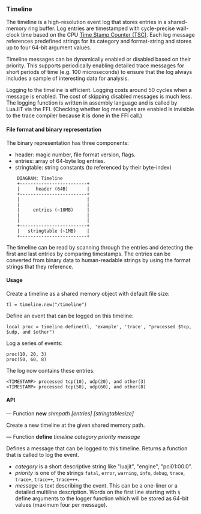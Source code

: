 ### Timeline

The timeline is a high-resolution event log that stores entries in a
shared-memory ring buffer. Log entries are timestamped with
cycle-precise wall-clock time based on the CPU [Time Stamp Counter
(TSC)](https://en.wikipedia.org/wiki/Time_Stamp_Counter). Each log
message references predefined strings for its category and
format-string and stores up to four 64-bit argument values.

Timeline messages can be dynamically enabled or disabled based on
their priority. This supports periodically enabling detailed trace
messages for short periods of time (e.g. 100 microseconds) to ensure
that the log always includes a sample of interesting data for
analysis.

Logging to the timeline is efficient. Logging costs around 50 cycles
when a message is enabled. The cost of skipping disabled messages is
much less. The logging function is written in assembly language and is
called by LuaJIT via the FFI. (Checking whether log messages are
enabled is invisible to the trace compiler because it is done in the
FFI call.)

#### File format and binary representation

The binary representation has three components:

- header: magic number, file format version, flags.
- entries: array of 64-byte log entries.
- stringtable: string constants (to referenced by their byte-index)

```
    DIAGRAM: Timeline
    +-------------------------+
    |      header (64B)       |
    +-------------------------+
    |                         |
    |                         |
    |     entries (~10MB)     |
    |                         |
    |                         |
    +-------------------------+
    |   stringtable (~1MB)    |
    +-------------------------+
```

The timeline can be read by scanning through the entries and detecting
the first and last entries by comparing timestamps. The entries can be
converted from binary data to human-readable strings by using the
format strings that they reference.

#### Usage

Create a timeline as a shared memory object with default file size:

```
tl = timeline.new("/timeline")
```

Define an event that can be logged on this timeline:

```
local proc = timeline.define(tl, 'example', 'trace', "processed $tcp, $udp, and $other")
```

Log a series of events:

```
proc(10, 20, 3)
proc(50, 60, 8)
```

The log now contains these entries:

```
<TIMESTAMP> processed tcp(10), udp(20), and other(3)
<TIMESTAMP> processed tcp(50), udp(60), and other(8)
```

#### API

— Function **new** *shmpath* *[entries]* *[stringtablesize]*

Create a new timeline at the given shared memory path.

— Function **define** *timeline* *category* *priority* *message*

Defines a message that can be logged to this timeline. Returns a function that is called to log the event.

- *category* is a short descriptive string like "luajit", "engine", "pci01:00.0".
- *priority* is one of the strings `fatal`, `error`, `warning`, `info`, `debug`, `trace`, `trace+`, `trace++`, `trace+++`.
- *message* is text describing the event. This can be a one-liner or a detailed multiline description. Words on the first line starting with `$` define arguments to the logger function which will be stored as 64-bit values (maximum four per message).

